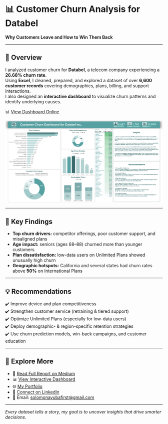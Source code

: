 # 📊 Customer Churn Analysis for Databel  
**Why Customers Leave and How to Win Them Back**

---

## 📝 Overview  
I analyzed customer churn for **Databel**, a telecom company experiencing a **26.68% churn rate**.  
Using **Excel**, I cleaned, prepared, and explored a dataset of over **6,600 customer records** covering demographics, plans, billing, and support interactions.  
I also designed an **interactive dashboard** to visualize churn patterns and identify underlying causes.

📊 [View Dashboard Online](https://1drv.ms/x/c/be9d36ca1f6bb2c6/ERh1kKAzj8pEtSRQFMvigeYB8_yQ-nvNxDf0rkQjfTK1nQ?e=JvWc6i&nav=MTVfezc1Mzg1MzcyLTA0NDMtNDU3Ri1CRjExLTFFQjkxQzEyNzY3OH0) 

![Dashboard](https://raw.githubusercontent.com/SolomonAyuba/customer-churn-analysis-Databel/acec2f64b5db9837e787fb1c987217962293058b/assests/Dashboard%2C%20Insights%20and%20Recommendations.png)

---

## 🔎 Key Findings  
- **Top churn drivers:** competitor offerings, poor customer support, and misaligned plans  
- **Age impact:** seniors (ages 68–88) churned more than younger customers  
- **Plan dissatisfaction:** low-data users on Unlimited Plans showed unusually high churn  
- **Geographic hotspots:** California and several states had churn rates above **50%** on International Plans  

---

## 💡 Recommendations  
✔️ Improve device and plan competitiveness  
✔️ Strengthen customer service (retraining & tiered support)  
✔️ Optimize Unlimited Plans (especially for low-data users)  
✔️ Deploy demographic- & region-specific retention strategies  
✔️ Use churn prediction models, win-back campaigns, and customer education  

---

## 🔗 Explore More  
- 📖 [Read Full Report on Medium](https://medium.com/@solomonayubafirst/customer-churn-analysis-for-databel-why-customers-leave-and-how-to-win-them-back-a2fe55eb94a5)  
- 📊 [View Interactive Dashboard](https://1drv.ms/x/c/be9d36ca1f6bb2c6/ERh1kKAzj8pEtSRQFMvigeYB8_yQ-nvNxDf0rkQjfTK1nQ?e=JvWc6i&nav=MTVfezc1Mzg1MzcyLTA0NDMtNDU3Ri1CRjExLTFFQjkxQzEyNzY3OH0)  
- 🌐 [My Portfolio](https://www.datascienceportfol.io/solomonayubafirst)  
- 💼 [Connect on LinkedIn](https://www.linkedin.com/in/solomonayuba/)  
- 📧 Email: [solomonayubafirst@gmail.com](mailto:solomonayubafirst@gmail.com)  

---

*Every dataset tells a story, my goal is to uncover insights that drive smarter decisions.*  
